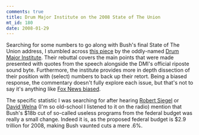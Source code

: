 ```yaml
--- 
comments: true
title: Drum Major Institute on the 2008 State of The Union
mt_id: 180
date: 2008-01-29
---
```

Searching for some numbers to go along with Bush's final State of The Union address, I stumbled across [this piece](http://www.drummajorinstitute.org/library/article.php?ID=6675) by the oddly-named [Drum Major Institute](http://www.drummajorinstitute.org/library/article.php?ID=6675).  Their rebuttal covers the main points that were made presented with quotes from the speech alongside the DMI's official riposte sound byte.  Furthermore, the institute provides more in depth dissection of their position with (select) numbers to back up their retort.  Being a biased response, the commentary doesn't fully explore each issue, but that's not to say it's anything like [Fox News biased](http://www.fair.org/index.php?page=1067).

The specific statistic I was searching for after hearing [Robert Siegel](http://www.npr.org/templates/story/story.php?storyId=2101185) or [David Welna](http://www.npr.org/templates/story/story.php?storyId=1934700) (I'm so old-school I listened to it on the radio) mention that Bush's $18b cut of so-called useless programs from the federal budget was really a small change.  Indeed it is, as the proposed federal budget is $2.9 trillion for 2008, making Bush vaunted cuts a mere .6%.
